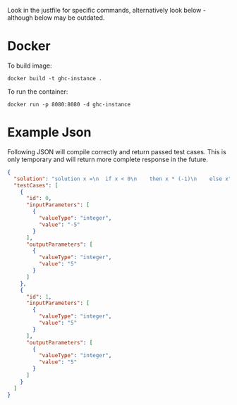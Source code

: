 Look in the justfile for specific commands, alternatively look below - although below may be outdated.

# Docker

To build image:
```
docker build -t ghc-instance .
```

To run the container:
```
docker run -p 8080:8080 -d ghc-instance
```

# Example Json
Following JSON will compile correctly and return passed test cases.
This is only temporary and will return more complete response in the future.

```json
{
  "solution": "solution x =\n  if x < 0\n    then x * (-1)\n    else x",
  "testCases": [
    {
      "id": 0,
      "inputParameters": [
        {
          "valueType": "integer",
          "value": "-5"
        }
      ],
      "outputParameters": [
        {
          "valueType": "integer",
          "value": "5"
        }
      ]
    },
    {
      "id": 1,
      "inputParameters": [
        {
          "valueType": "integer",
          "value": "5"
        }
      ],
      "outputParameters": [
        {
          "valueType": "integer",
          "value": "5"
        }
      ]
    }
  ]
}
```
